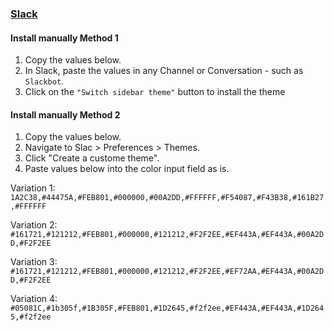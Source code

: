 ### [Slack](https://slack.com/)

#### Install manually Method 1

1.  Copy the values below.
2.  In Slack, paste the values in any Channel or Conversation - such as `Slackbot`.
3.  Click on the `"Switch sidebar theme"` button to install the theme

#### Install manually Method 2

1. Copy the values below.
2. Navigate to Slac > Preferences > Themes.
3. Click "Create a custome theme".
4. Paste values below into the color input field as is.


Variation 1:
```1A2C38,#44475A,#FEB801,#000000,#00A2DD,#FFFFFF,#F54087,#F43B38,#161B27,#FFFFFF```

Variation 2:
```#161721,#121212,#FEB801,#000000,#121212,#F2F2EE,#EF443A,#EF443A,#00A2DD,#F2F2EE```

Variation 3:
```#161721,#121212,#FEB801,#000000,#121212,#F2F2EE,#EF72AA,#EF443A,#00A2DD,#F2F2EE```

Variation 4:
```#05081C,#1b305f,#1B305F,#FEB801,#1D2645,#f2f2ee,#EF443A,#EF443A,#1D2645,#f2f2ee```

